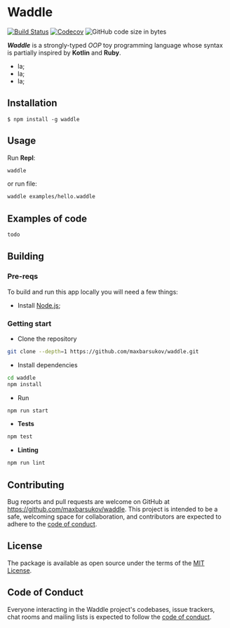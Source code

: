 # Waddle

[![Build Status](https://github.com/maxbarsukov/waddle/actions/workflows/main.yml/badge.svg?branch=master)](https://github.com/maxbarsukov/waddle/actions/workflows/main.yml)
[![Codecov](https://codecov.io/gh/maxbarsukov/waddle/branch/master/graph/badge.svg?token=DAVZ1WBI7Q)](https://codecov.io/gh/maxbarsukov/waddle)
![GitHub code size in bytes](https://img.shields.io/github/languages/code-size/maxbarsukov/waddle)

***Waddle*** is a strongly-typed *OOP* toy programming language whose syntax is partially inspired by **Kotlin** and **Ruby**.

- la;
- la;
- la;

## Installation

    $ npm install -g waddle

## Usage

Run **Repl**:
```bash
waddle
```

or run file:
```bash
waddle examples/hello.waddle
```

## Examples of code

```kotlin
todo
```

## Building

### Pre-reqs

To build and run this app locally you will need a few things:

- Install [Node.js](https://nodejs.org/en/);

### Getting start

- Clone the repository
```bash
git clone --depth=1 https://github.com/maxbarsukov/waddle.git
```
- Install dependencies
```bash
cd waddle
npm install
```
- Run
```bash
npm run start
````
- **Tests**
```bash
npm test
```
- **Linting**
```bash
npm run lint
```

## Contributing

Bug reports and pull requests are welcome on GitHub at https://github.com/maxbarsukov/waddle. This project is intended to be a safe, welcoming space for collaboration, and contributors are expected to adhere to the [code of conduct](https://github.com/maxbarsukov/waddle/blob/master/CODE_OF_CONDUCT.md).

## License

The package is available as open source under the terms of the [MIT License](https://opensource.org/licenses/MIT).

## Code of Conduct

Everyone interacting in the Waddle project's codebases, issue trackers, chat rooms and mailing lists is expected to follow the [code of conduct](https://github.com/maxbarsukov/waddle/blob/master/CODE_OF_CONDUCT.md).
